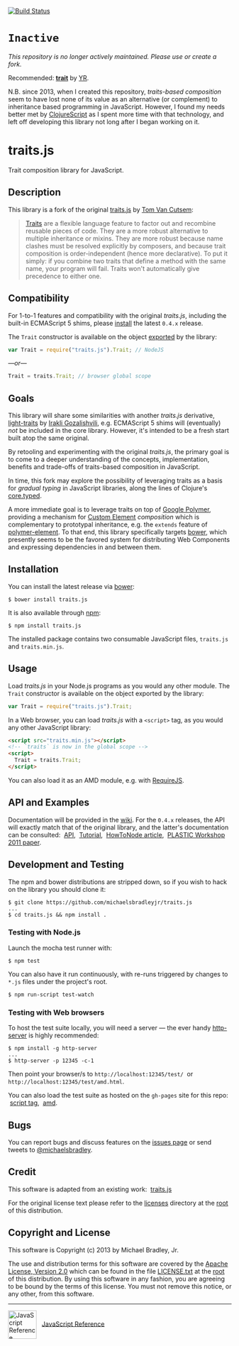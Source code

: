 [![Build Status](https://travis-ci.org/michaelsbradleyjr/traits.js.svg?branch=master)](https://travis-ci.org/michaelsbradleyjr/traits.js)

# `Inactive`

*This repository is no longer actively maintained. Please use or create a fork.*

Recommended: **[trait](https://github.com/YR/trait)** by [YR](https://github.com/YR).

N.B. since 2013, when I created this repository, *traits-based composition* seem to have lost none of its value as an alternative (or complement) to inheritance based programming in JavaScript. However, I found my needs better met by [ClojureScript](https://github.com/clojure/clojurescript) as I spent more time with that technology, and left off developing this library not long after I began working on it.

# traits.js

Trait composition library for JavaScript.

## Description

This library is a fork of the original [traits.js](http://soft.vub.ac.be/~tvcutsem/traitsjs/) by [Tom Van Cutsem](http://soft.vub.ac.be/soft/members/tomvancutsem):

> <a href="https://en.wikipedia.org/wiki/Trait_(computer_programming)">Traits</a> are a flexible language feature to factor out and recombine reusable pieces of code. They are a more robust alternative to multiple inheritance or mixins. They are more robust because name clashes must be resolved explicitly by composers, and because trait composition is order-independent (hence more declarative). To put it simply: if you combine two traits that define a method with the same name, your program will fail. Traits won't automatically give precedence to either one.

## Compatibility

For 1-to-1 features and compatibility with the original *traits.js*, including the built-in ECMAScript 5 shims, please <a href="#installation">install</a> the latest `0.4.x` release.

The `Trait` constructor is available on the object <a href="#usage">exported</a> by the library:

```javascript
var Trait = require("traits.js").Trait; // NodeJS
```
*&mdash;or&mdash;*
```javascript
Trait = traits.Trait; // browser global scope
```

## Goals

This library will share some similarities with another *traits.js* derivative, [light-traits](https://github.com/Gozala/light-traits/) by [Irakli Gozalishvili](https://github.com/Gozala), e.g. ECMAScript 5 shims will (eventually) *not* be included in the core library. However, it's intended to be a fresh start built atop the same original.

By retooling and experimenting with the original *traits.js*, the primary goal is to come to a deeper understanding of the concepts, implementation, benefits and trade-offs of traits-based composition in JavaScript.

In time, this fork may explore the possibility of leveraging traits as a basis for *gradual typing* in JavaScript libraries, along the lines of Clojure's [core.typed](https://github.com/clojure/core.typed).

A more immediate goal is to leverage traits on top of [Google Polymer](http://www.polymer-project.org/), providing a mechanism for [Custom Element](http://www.w3.org/TR/custom-elements/) *composition* which is complementary to prototypal inheritance, e.g. the `extends` feature of [polymer-element](http://www.polymer-project.org/polymer.html). To that end, this library specifically targets [bower](http://bower.io/), which presently seems to be the favored system for distributing Web Components and expressing dependencies in and between them.

## Installation

You can install the latest release via [bower](http://bower.io/):

```shell
$ bower install traits.js
```

It is also available through [npm](https://npmjs.org/package/traits.js):

```shell
$ npm install traits.js
```

The installed package contains two consumable JavaScript files, `traits.js` and `traits.min.js`.

## Usage

Load *traits.js* in your Node.js programs as you would any other module. The `Trait` constructor is available on the object exported by the library:

```javascript
var Trait = require("traits.js").Trait;
```

In a Web browser, you can load *traits.js* with a `<script>` tag, as you would any other JavaScript library:

```html
<script src="traits.min.js"></script>
<!-- `traits` is now in the global scope -->
<script>
  Trait = traits.Trait;
</script>
```

You can also load it as an AMD module, e.g. with [RequireJS](http://requirejs.org/).

## API and Examples

Documentation will be provided in the [wiki](https://github.com/michaelsbradleyjr/traits.js/wiki). For the `0.4.x` releases, the API will exactly match that of the original library, and the latter's documentation can be consulted: &nbsp;[API](http://soft.vub.ac.be/~tvcutsem/traitsjs/api.html), &nbsp;[Tutorial](http://soft.vub.ac.be/~tvcutsem/traitsjs/tutorial.html), &nbsp;[HowToNode article](http://howtonode.org/traitsjs), &nbsp;[PLASTIC Workshop 2011 paper](http://es-lab.googlecode.com/files/traitsJS_PLASTIC2011_final.pdf).

## Development and Testing

The npm and bower distributions are stripped down, so if you wish to hack on the library you should clone it:

```shell
$ git clone https://github.com/michaelsbradleyjr/traits.js
...
$ cd traits.js && npm install .
```

### Testing with Node.js

Launch the mocha test runner with:

```shell
$ npm test
```

You can also have it run continuously, with re-runs triggered by changes to `*.js` files under the project's root.

```shell
$ npm run-script test-watch
```

### Testing with Web browsers

To host the test suite locally, you will need a server &mdash; the ever handy [http-server](https://github.com/nodeapps/http-server) is highly recommended:

```shell
$ npm install -g http-server
...
$ http-server -p 12345 -c-1
```

Then point your browser/s to `http://localhost:12345/test/` &nbsp;or&nbsp; `http://localhost:12345/test/amd.html`.

You can also load the test suite as hosted on the `gh-pages` site for this repo: &nbsp;[script tag](http://michaelsbradleyjr.github.io/traits.js/test/), &nbsp;[amd](http://michaelsbradleyjr.github.io/traits.js/test/amd.html).

## Bugs

You can report bugs and discuss features on the [issues page](http://github.com/michaelsbradleyjr/traits.js/issues) or send tweets to [@michaelsbradley](https://twitter.com/michaelsbradley).

## Credit

This software is adapted from an existing work: &nbsp;[traits.js](http://soft.vub.ac.be/~tvcutsem/traitsjs/)

For the original license text please refer to the [licenses](https://github.com/michaelsbradleyjr/traits.js/tree/master/licenses) directory at the [root](https://github.com/michaelsbradleyjr/traits.js/tree/master/) of this distribution.

## Copyright and License

This software is Copyright (c) 2013 by Michael Bradley, Jr.

The use and distribution terms for this software are covered by the [Apache License, Version 2.0](http://opensource.org/licenses/Apache-2.0) which can be found in the file [LICENSE.txt](http://michaelsbradleyjr.github.io/traits.js/LICENSE.txt) at the [root](https://github.com/michaelsbradleyjr/traits.js/tree/master/) of this distribution. By using this software in any fashion, you are agreeing to be bound by the terms of this license. You must not remove this notice, or any other, from this software.

---------------------------------------

<div align="left">
  <a href="https://developer.mozilla.org/en-US/docs/JavaScript/Reference" title="JavaScript Reference"><img src="http://upload.wikimedia.org/wikipedia/en/d/d6/Mozilla_Developer_Network.png" alt="JavaScript Reference" width="64" heigh="73" align="center"/></a>&nbsp;&nbsp;&nbsp;<a href="https://developer.mozilla.org/en-US/docs/JavaScript/Reference">JavaScript Reference</a>
</div>
